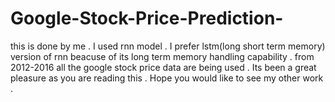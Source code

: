 # Google-Stock-Price-Prediction-
this is done by me . I used rnn model . I prefer lstm(long short term memory) version of rnn beacuse of its long term memory handling capability .
from 2012-2016 all the google stock price data are being used . Its been a great pleasure as you are reading this . Hope you would like to see my other work .
